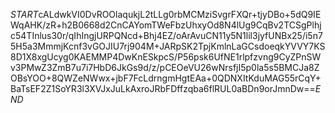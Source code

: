$START$cALdwkVI0DvROOlaqukjL2tLLg0rbMCMziSvgrFXQr+tjyDBo+5dQ9IEWqAHK/zR+h2B0668d2CnCAYomTWeFbzUhxyOd8N4lUg9CqBv2TCSgPlhjc54TInlus30r/qIhIngjURPQNcd+Bhj4EZ/oArAvuCN11y5N1lil3jyfUNBx25/i5n75H5a3MmmjKcnf3vGOJIU7rj904M+JARpSK2TpjKmlnLaGCsdoeqkYVVY7KS8D1X8xgUcyg0KAEMMP4DwKnESkpcS/P56psk6UfNE1rlpfzvng9CyZPnSWv3PMwZ3ZmB7u7i7HbD6JkGs9d/z/pCEOeVU26wNrsfjI5p0la5s5BMCJa8ZOBsYOO+8QWZeNWwx+jbF7FcLdrngmHgtEAa+0QDNXItKduMAG55rCqY+BaTsEF2Z1SoYR3l3XVJxJuLkAxroJRbFDffzqba6flRUL0aBDn9orJmnDw==$END$
